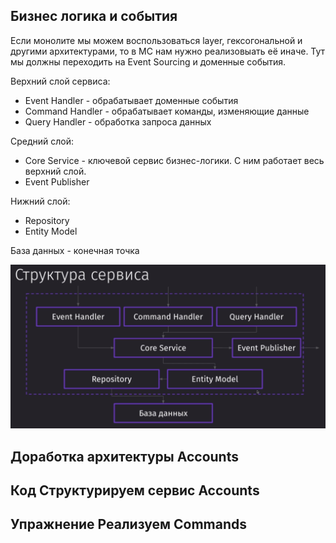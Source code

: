 

## Бизнес логика и события

Если монолите мы можем воспользоваться layer, гексогональной и другими архитектурами, то в МС нам нужно реализовыать её иначе. Тут мы должны переходить на Event Sourcing и доменные события. 

Верхний слой сервиса:
- Event Handler - обрабатывает доменные события
- Command Handler - обрабатывает команды, изменяющие данные
- Query Handler - обработка запроса данных

Средний слой:
- Core Service - ключевой сервис бизнес-логики. С ним работает весь верхний слой.
- Event Publisher

Нижний слой: 
- Repository
- Entity Model

База данных - конечная точка

![](_png/Pasted%20image%2020250129204434.png)





## Доработка архитектуры Accounts









## Код Структурируем сервис Accounts









## Упражнение Реализуем Commands









